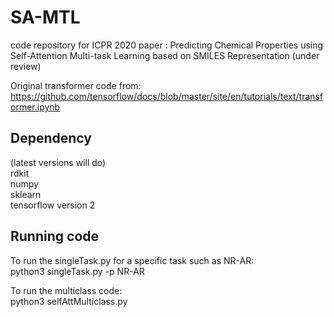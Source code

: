 # SA-MTL
code repository for ICPR 2020 paper : Predicting Chemical Properties using Self-Attention Multi-task Learning based on SMILES Representation (under review) 

Original transformer code from: https://github.com/tensorflow/docs/blob/master/site/en/tutorials/text/transformer.ipynb

## Dependency  
(latest versions will do)  
rdkit   
numpy  
sklearn  
tensorflow version 2  

## Running code
To run the singleTask.py for a specific task such as NR-AR:   
python3 singleTask.py -p NR-AR  
  
  
To run the multiclass code:  
python3 selfAttMulticlass.py

